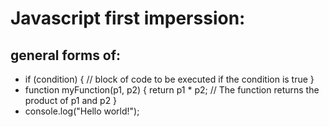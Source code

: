 # Javascript first imperssion:
## general forms of:
- if (condition) {
  //  block of code to be executed if the condition is true
}
- function myFunction(p1, p2) {
  return p1 * p2;   // The function returns the product of p1 and p2
}
- console.log("Hello world!");

